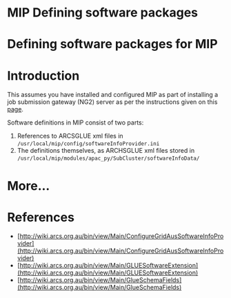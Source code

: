 # MIP Defining software packages

# Defining software packages for MIP 

# Introduction

This assumes you have installed and configured MIP as part of installing a job submission gateway (NG2) server as per the instructions given on this [page](setting-up-an-ng2.md).

Software definitions in MIP consist of two parts:

1. References to ARCSGLUE xml files in `/usr/local/mip/config/softwareInfoProvider.ini`
2. The definitions themselves, as ARCHSGLUE xml files stored in `/usr/local/mip/modules/apac_py/SubCluster/softwareInfoData/`

# More...

# References

- [http://wiki.arcs.org.au/bin/view/Main/ConfigureGridAusSoftwareInfoProvider](http://wiki.arcs.org.au/bin/view/Main/ConfigureGridAusSoftwareInfoProvider)
- [http://wiki.arcs.org.au/bin/view/Main/GLUESoftwareExtension](http://wiki.arcs.org.au/bin/view/Main/GLUESoftwareExtension)
- [http://wiki.arcs.org.au/bin/view/Main/GlueSchemaFields](http://wiki.arcs.org.au/bin/view/Main/GlueSchemaFields)

